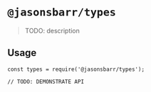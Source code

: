 # `@jasonsbarr/types`

> TODO: description

## Usage

```
const types = require('@jasonsbarr/types');

// TODO: DEMONSTRATE API
```
